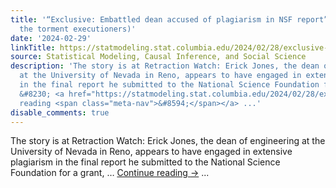 ```yaml
---
title: '“Exclusive: Embattled dean accused of plagiarism in NSF report” (yup, it’s
  the torment executioners)'
date: '2024-02-29'
linkTitle: https://statmodeling.stat.columbia.edu/2024/02/28/exclusive-embattled-dean-accused-of-plagiarism-in-nsf-report-yup-its-the-torment-executioners/
source: Statistical Modeling, Causal Inference, and Social Science
description: 'The story is at Retraction Watch: Erick Jones, the dean of engineering
  at the University of Nevada in Reno, appears to have engaged in extensive plagiarism
  in the final report he submitted to the National Science Foundation for a grant,
  &#8230; <a href="https://statmodeling.stat.columbia.edu/2024/02/28/exclusive-embattled-dean-accused-of-plagiarism-in-nsf-report-yup-its-the-torment-executioners/">Continue
  reading <span class="meta-nav">&#8594;</span></a> ...'
disable_comments: true
---
```

The story is at Retraction Watch: Erick Jones, the dean of engineering at the University of Nevada in Reno, appears to have engaged in extensive plagiarism in the final report he submitted to the National Science Foundation for a grant, &#8230; <a href="https://statmodeling.stat.columbia.edu/2024/02/28/exclusive-embattled-dean-accused-of-plagiarism-in-nsf-report-yup-its-the-torment-executioners/">Continue reading <span class="meta-nav">&#8594;</span></a> ...